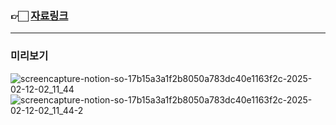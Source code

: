 ### 👉🏻 <a href="https://foam-waiter-a0e.notion.site/17b15a3a1f2b8050a783dc40e1163f2c?pvs=4">자료링크</a>

---

### 미리보기

![screencapture-notion-so-17b15a3a1f2b8050a783dc40e1163f2c-2025-02-12-02_11_44](https://github.com/user-attachments/assets/9e9cb105-3239-413e-98c6-2e3a640e7f12)
![screencapture-notion-so-17b15a3a1f2b8050a783dc40e1163f2c-2025-02-12-02_11_44-2](https://github.com/user-attachments/assets/cafdd27d-25a6-4c4e-8f07-686efaf00bd6)
